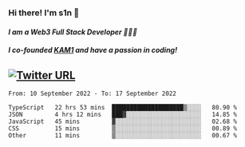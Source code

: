 ### Hi there! I'm s1n 👋
#### *I am a Web3 Full Stack Developer 👨🏽‍💻*
#### *I co-founded [KAM1](https://kam1.com) and have a passion in coding!*

[![Twitter URL](https://img.shields.io/twitter/url/https/twitter.com/bukotsunikki.svg?style=social&label=Follow%20%40s1n_s1nstyle)](https://twitter.com/s1n_s1nstyle)
---

<!--START_SECTION:waka-->

```text
From: 10 September 2022 - To: 17 September 2022

TypeScript   22 hrs 53 mins  ████████████████████▒░░░░   80.90 %
JSON         4 hrs 12 mins   ███▓░░░░░░░░░░░░░░░░░░░░░   14.85 %
JavaScript   45 mins         ▓░░░░░░░░░░░░░░░░░░░░░░░░   02.68 %
CSS          15 mins         ▒░░░░░░░░░░░░░░░░░░░░░░░░   00.89 %
Other        11 mins         ▒░░░░░░░░░░░░░░░░░░░░░░░░   00.67 %
```

<!--END_SECTION:waka-->

<!--
**s1nstyle/s1nstyle** is a ✨ _special_ ✨ repository because its `README.md` (this file) appears on your GitHub profile.

Here are some ideas to get you started:

- 🔭 I’m currently working on ...
- 🌱 I’m currently learning ...
- 👯 I’m looking to collaborate on ...
- 🤔 I’m looking for help with ...
- 💬 Ask me about ...
- 📫 How to reach me: ...
- 😄 Pronouns: ...
- ⚡ Fun fact: ...
-->
